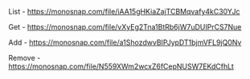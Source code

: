 List - https://monosnap.com/file/iAA15gHKiaZajTCBMqvafy4kC30YJc

Get - https://monosnap.com/file/vXyEg2Tna1BtRb6jW7uDUIPrCS7Nue

Add - https://monosnap.com/file/a1ShozdwvBIPJypDT1bjmVFL9jQ0Nv

Remove - https://monosnap.com/file/N559XWm2wcxZ6fCepNUSW7EKdCfhLt
